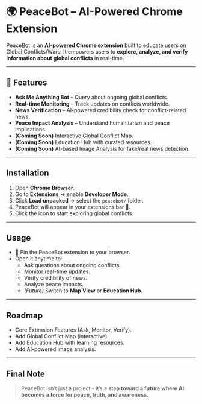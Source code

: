 # 🌍 PeaceBot – AI-Powered Chrome Extension  

PeaceBot is an **AI-powered Chrome extension** built to educate users on Global Conflicts/Wars.
It empowers users to **explore, analyze, and verify information about global conflicts** in real-time.  

---

## 🚀 Features  

- **Ask Me Anything Bot** – Query about ongoing global conflicts.  
- **Real-time Monitoring** – Track updates on conflicts worldwide.  
- **News Verification** – AI-powered credibility check for conflict-related news.  
- **Peace Impact Analysis** – Understand humanitarian and peace implications.  
- **(Coming Soon)** Interactive Global Conflict Map.  
- **(Coming Soon)** Education Hub with curated resources.  
- **(Coming Soon)** AI-based Image Analysis for fake/real news detection.  

---

##  Installation  

1. Open **Chrome Browser**.  
2. Go to **Extensions** → enable **Developer Mode**.  
3. Click **Load unpacked** → select the `peacebot/` folder.  
4. PeaceBot will appear in your extensions bar 🎉.  
5. Click the icon to start exploring global conflicts.  

---

## Usage  

- 📌 Pin the PeaceBot extension to your browser.  
- Open it anytime to:  
  - Ask questions about ongoing conflicts.  
  - Monitor real-time updates.  
  - Verify credibility of news.  
  - Analyze peace impacts.  
  - *(Future)* Switch to **Map View** or **Education Hub**.  

---

## Roadmap  

- Core Extension Features (Ask, Monitor, Verify).  
- Add Global Conflict Map (interactive).  
- Add Education Hub with learning resources.  
- Add AI-powered image analysis.  

---

## Final Note  

> PeaceBot isn’t just a project - it’s a **step toward a future where AI becomes a force for peace, truth, and awareness.** 
